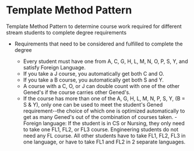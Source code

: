 # Template Method Pattern

Template Method Pattern to determine course work required for different stream students to complete degree requirements

- Requirements that need to be considered and fulfilled to complete the degree
  
    - Every student must have one from A, C, G, H, L, M, N, O, P, S, Y, and satisfy Foreign Language.
    - If you take a J course, you automatically get both C and O.
    - If you take a B course, you automatically get both S and Y.
    - A course with a C, O, or J can double count with one of the other Gened's if the course carries other Gened's. 
    - If the course has more than one of the A, G, H, L, M, N, P, S, Y, (B = S & Y), only one can be used to meet the student's Gened requirement--the choice of which one is optimized automatically to get as many Gened's out of the combination of courses taken.
    -Foreign language: If the student is in CS or Nursing, they only need to take one FL1, FL2, or FL3 course. Engineering students do not need any FL course. All other students have to take FL1, FL2, FL3 in one language, or have to take FL1 and FL2 in 2 separate languages.
